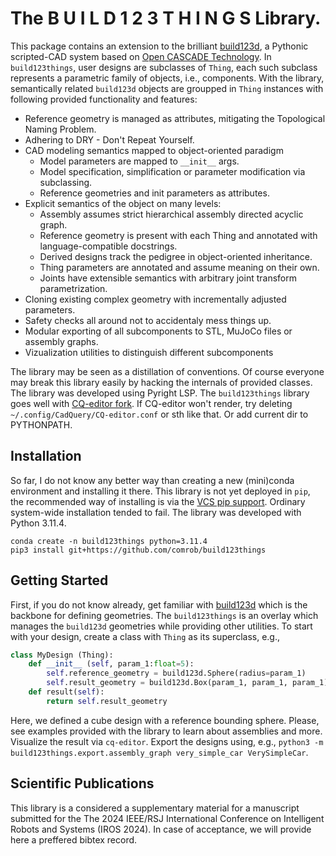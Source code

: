 #  The    B U I L D    1 2 3    T H I N G S    Library.

This package contains an extension to the brilliant [build123d](https://github.com/gumyr/build123d), a Pythonic scripted-CAD system based on [Open CASCADE Technology](https://dev.opencascade.org/doc/overview/html/index.html).
In `build123things`, user designs are subclasses of `Thing`, each such subclass represents a parametric family of objects, i.e., components.
With the library, semantically related `build123d` objects are groupped in `Thing` instances with following provided functionality and features:

- Reference geometry is managed as attributes, mitigating the Topological Naming Problem.
- Adhering to DRY - Don't Repeat Yourself.
- CAD modeling semantics mapped to object-oriented paradigm
    - Model parameters are mapped to `__init__` args.
    - Model specification, simplification or parameter modification via subclassing.
    - Reference geometries and init parameters as attributes.
- Explicit semantics of the object on many levels:
    - Assembly assumes strict hierarchical assembly directed acyclic graph.
    - Reference geometry is present with each Thing and annotated with language-compatible docstrings.
    - Derived designs track the pedigree in object-oriented inheritance.
    - Thing parameters are annotated and assume meaning on their own.
    - Joints have extensible semantics with arbitrary joint transform parametrization.
- Cloning existing complex geometry with incrementally adjusted parameters.
- Safety checks all around not to accidentaly mess things up.
- Modular exporting of all subcomponents to STL, MuJoCo files or assembly graphs.
- Vizualization utilities to distinguish different subcomponents

The library may be seen as a distillation of conventions.
Of course everyone may break this library easily by hacking the internals of provided classes.
The library was developed using Pyright LSP.
The `build123things` library goes well with [CQ-editor fork](https://github.com/jdegenstein/jmwright-CQ-Editor).
If CQ-editor won't render, try deleting `~/.config/CadQuery/CQ-editor.conf` or sth like that. Or add current dir to PYTHONPATH.

## Installation

So far, I do not know any better way than creating a new (mini)conda environment and installing it there.
This library is not yet deployed in `pip`, the recommended way of installing is via the [VCS pip support](https://pip.pypa.io/en/stable/topics/vcs-support/).
Ordinary system-wide installation tended to fail.
The library was developed with Python 3.11.4.

```
conda create -n build123things python=3.11.4
pip3 install git+https://github.com/comrob/build123things
```

## Getting Started

First, if you do not know already, get familiar with [build123d](https://github.com/gumyr/build123d) which is the backbone for defining geometries.
The `build123things` is an overlay which manages the `build123d` geometries while providing other utilities.
To start with your design, create a class with `Thing` as its superclass, e.g.,
```python
class MyDesign (Thing):
    def __init__ (self, param_1:float=5):
        self.reference_geometry = build123d.Sphere(radius=param_1)
        self.result_geometry = build123d.Box(param_1, param_1, param_1)
    def result(self):
        return self.result_geometry
```
Here, we defined a cube design with a reference bounding sphere.
Please, see examples provided with the library to learn about assemblies and more.
Visualize the result via `cq-editor`.
Export the designs using, e.g., ``python3 -m build123things.export.assembly_graph very_simple_car VerySimpleCar``.

## Scientific Publications

This library is a considered a supplementary material for a manuscript submitted for the The 2024 IEEE/RSJ International Conference on Intelligent Robots and Systems (IROS 2024).
In case of acceptance, we will provide here a preffered bibtex record.

